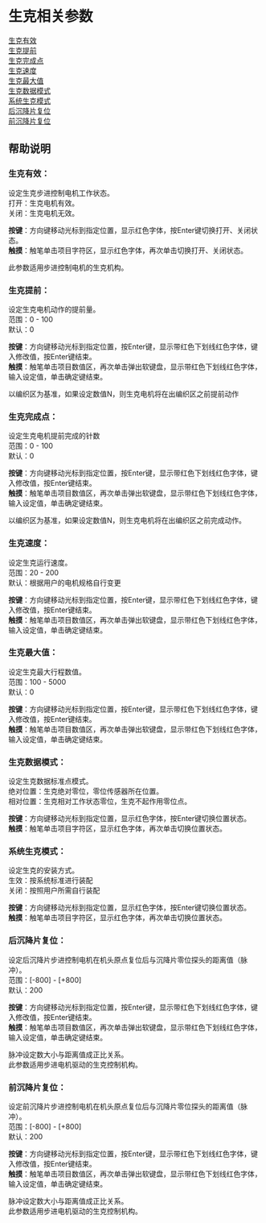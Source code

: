 # 生克相关参数

[生克有效](sheng-ke-xiang-guan-can-shu.md#sheng-ke-you-xiao)   
[生克提前](sheng-ke-xiang-guan-can-shu.md#sheng-ke-ti-qian)   
[生克完成点](sheng-ke-xiang-guan-can-shu.md#sheng-ke-wan-cheng-dian)   
[生克速度](sheng-ke-xiang-guan-can-shu.md#sheng-ke-su-du)   
[生克最大值 ](sheng-ke-xiang-guan-can-shu.md#sheng-ke-zui-da-zhi)  
[生克数据模式](sheng-ke-xiang-guan-can-shu.md#sheng-ke-shu-ju-mo-shi)   
[系统生克模式 ](sheng-ke-xiang-guan-can-shu.md#xi-tong-sheng-ke-mo-shi)  
[后沉降片复位](sheng-ke-xiang-guan-can-shu.md#hou-chen-jiang-pian-fu-wei)   
[前沉降片复位](sheng-ke-xiang-guan-can-shu.md#qian-chen-jiang-pian-fu-wei)

## 帮助说明

### **生克有效：**

设定生克步进控制电机工作状态。  
 打开：生克电机有效。  
 关闭：生克电机无效。

**按键**：方向键移动光标到指定位置，显示红色字体，按Enter键切换打开、关闭状态。  
**触摸**：触笔单击项目字符区，显示红色字体，再次单击切换打开、关闭状态。

此参数适用步进控制电机的生克机构。

### **生克提前：**

设定生克电机动作的提前量。  
 范围：0 - 100  
 默认：0

**按键**：方向键移动光标到指定位置，按Enter键，显示带红色下划线红色字体，键入修改值，按Enter键结束。  
**触摸**：触笔单击项目数值区，再次单击弹出软键盘，显示带红色下划线红色字体，输入设定值，单击确定键结束。

以编织区为基准，如果设定数值N，则生克电机将在出编织区之前提前动作

### **生克完成点：**

设定生克电机提前完成的针数  
 范围：0 - 100  
 默认：0

**按键**：方向键移动光标到指定位置，按Enter键，显示带红色下划线红色字体，键入修改值，按Enter键结束。  
**触摸**：触笔单击项目数值区，再次单击弹出软键盘，显示带红色下划线红色字体，输入设定值，单击确定键结束。

以编织区为基准，如果设定数值N，则生克电机将在出编织区之前完成动作。

### **生克速度：**

设定生克运行速度。  
 范围：20 - 200  
 默认：根据用户的电机规格自行变更

**按键**：方向键移动光标到指定位置，按Enter键，显示带红色下划线红色字体，键入修改值，按Enter键结束。  
**触摸**：触笔单击项目数值区，再次单击弹出软键盘，显示带红色下划线红色字体，输入设定值，单击确定键结束。

### **生克最大值：**

设定生克最大行程数值。  
 范围：100 - 5000  
 默认：0

**按键**：方向键移动光标到指定位置，按Enter键，显示带红色下划线红色字体，键入修改值，按Enter键结束。  
**触摸**：触笔单击项目数值区，再次单击弹出软键盘，显示带红色下划线红色字体，输入设定值，单击确定键结束。

### **生克数据模式：**

设定生克数据标准点模式。  
绝对位置：生克绝对零位，零位传感器所在位置。  
相对位置：生克相对工作状态零位，生克不起作用零位点。

**按键**：方向键移动光标到指定位置，显示红色字体，按Enter键切换位置状态。  
**触摸**：触笔单击项目字符区，显示红色字体，再次单击切换位置状态。

### **系统生克模式：**

设定生克的安装方式。  
 生效：按系统标准进行装配  
 关闭：按照用户所需自行装配

**按键**：方向键移动光标到指定位置，显示红色字体，按Enter键切换位置状态。  
**触摸**：触笔单击项目字符区，显示红色字体，再次单击切换位置状态。

### **后沉降片复位：**

设定后沉降片步进控制电机在机头原点复位后与沉降片零位探头的距离值（脉冲）。  
 范围：\[-800\] - \[+800\]  
 默认：200 

**按键**：方向键移动光标到指定位置，按Enter键，显示带红色下划线红色字体，键入修改值，按Enter键结束。  
**触摸**：触笔单击项目数值区，再次单击弹出软键盘，显示带红色下划线红色字体，输入设定值，单击确定键结束。

脉冲设定数大小与距离值成正比关系。   
 此参数适用步进电机驱动的生克控制机构。

### **前沉降片复位：**

设定前沉降片步进控制电机在机头原点复位后与沉降片零位探头的距离值（脉冲）。   
 范围：\[-800\] - \[+800\]  
 默认：200

**按键**：方向键移动光标到指定位置，按Enter键，显示带红色下划线红色字体，键入修改值，按Enter键结束。  
**触摸**：触笔单击项目数值区，再次单击弹出软键盘，显示带红色下划线红色字体，输入设定值，单击确定键结束。

脉冲设定数大小与距离值成正比关系。   
 此参数适用步进电机驱动的生克控制机构。

